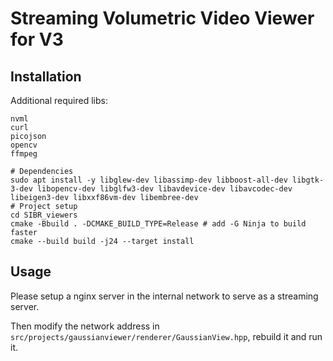 # Streaming Volumetric Video Viewer for V3

## Installation

Additional required libs: 

```
nvml
curl
picojson
opencv
ffmpeg
```

```
# Dependencies
sudo apt install -y libglew-dev libassimp-dev libboost-all-dev libgtk-3-dev libopencv-dev libglfw3-dev libavdevice-dev libavcodec-dev libeigen3-dev libxxf86vm-dev libembree-dev
# Project setup
cd SIBR_viewers
cmake -Bbuild . -DCMAKE_BUILD_TYPE=Release # add -G Ninja to build faster
cmake --build build -j24 --target install
```

## Usage

Please setup a nginx server in the internal network to serve as a streaming server. 

Then modify the network address in `src/projects/gaussianviewer/renderer/GaussianView.hpp`, rebuild it and run it. 